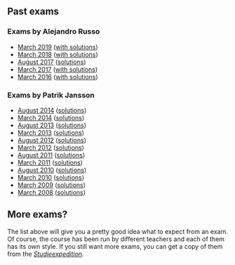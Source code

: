 ## Past exams

### Exams by Alejandro Russo

* [March 2019](./assets/exams/2019-03.pdf)
  ([with solutions](./assets/exams/2019-03-solved.pdf))
* [March 2018](./assets/exams/2018-03.pdf)
  ([with solutions](./assets/exams/2018-03-solved.pdf))
* [August 2017](./assets/exams/2017-08/2017-08.pdf)
  ([solutions](./assets/exams/2017-08/))
* [March 2017](./assets/exams/2017-03.pdf)
  ([with solutions](./assets/exams/2017-03-solved.pdf))
* [March 2016](./assets/exams/2016-03.pdf)
  ([with solutions](./assets/exams/2016-03-solved.pdf))

### Exams by Patrik Jansson

* [August 2014](./assets/exams/2014-08/2014-08.pdf)
  ([solutions](./assets/exams/2014-08/))
* [March 2014](./assets/exams/2014-03/2014-03.pdf)
  ([solutions](./assets/exams/2014-03/))
* [August 2013](./assets/exams/2013-08/2013-08.pdf)
  ([solutions](./assets/exams/2013-08/))
* [March 2013](./assets/exams/2013-03/2013-03.pdf)
  ([solutions](./assets/exams/2013-03/))
* [August 2012](./assets/exams/2012-08/2012-08.pdf)
  ([solutions](./assets/exams/2012-08/))
* [March 2012](./assets/exams/2012-03/2012-03.pdf)
  ([solutions](./assets/exams/2012-03/))
* [August 2011](./assets/exams/2011-08/2011-08.pdf)
  ([solutions](./assets/exams/2011-08/))
* [March 2011](./assets/exams/2011-03/2011-03.pdf)
  ([solutions](./assets/exams/2011-03/))
* [August 2010](./assets/exams/2010-08/2010-08.pdf)
  ([solutions](./assets/exams/2010-08/))
* [March 2010](./assets/exams/2010-03/2010-03.pdf)
  ([solutions](./assets/exams/2010-03/))
* [March 2009](./assets/exams/2009-03/2009-03.pdf)
  ([solutions](./assets/exams/2009-03/))
* [March 2008](./assets/exams/2008-08/2008-08.pdf)
  ([solutions](./assets/exams/2008-08/))

## More exams?

The list above will give you a pretty good idea what to expect from an exam. Of
course, the course has been run by different teachers and each of them has its
own style. If you still want more exams, you can get a copy of them from the
[*Studieexpedition*](https://cse.gu.se/english/student/student-office).
